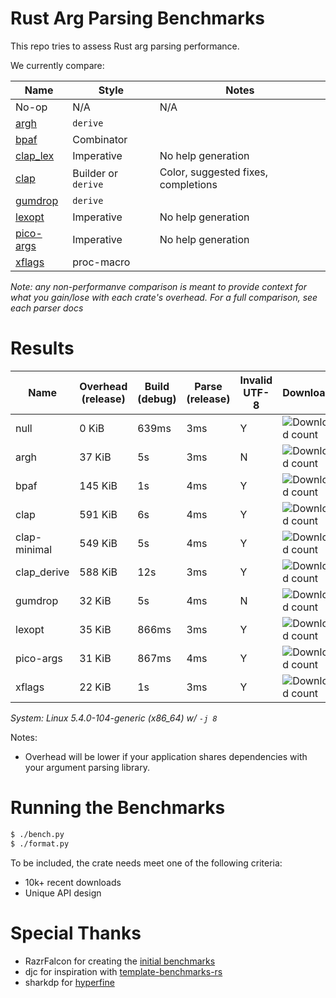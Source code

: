 # Rust Arg Parsing Benchmarks

This repo tries to assess Rust arg parsing performance.

We currently compare:

Name                                                 | Style                 | Notes
-----------------------------------------------------|-----------------------|------
No-op                                                | N/A                   | N/A
[argh](https://github.com/google/argh)               | `derive`              |
[bpaf](https://github.com/pacak/bpaf)                | Combinator            |
[clap_lex](https://github.com/clap-rs/clap)          | Imperative            | No help generation
[clap](https://github.com/clap-rs/clap)              | Builder or `derive`   | Color, suggested fixes, completions
[gumdrop](https://github.com/murarth/gumdrop)        | `derive`              |
[lexopt](https://github.com/blyxxyz/lexopt)          | Imperative            | No help generation
[pico-args](https://github.com/razrfalcon/pico-args) | Imperative            | No help generation
[xflags](https://github.com/matklad/xflags)          | proc-macro            |

*Note: any non-performanve comparison is meant to provide context for what you
gain/lose with each crate's overhead.  For a full comparison, see each parser
docs*

# Results

Name | Overhead (release) | Build (debug) | Parse (release) | Invalid UTF-8 | Downloads | Version
-----|--------------------|---------------|-----------------|---------------|-----------|--------
null | 0 KiB | 639ms | 3ms | Y | ![Download count](https://img.shields.io/crates/dr/None) | -
argh | 37 KiB | 5s | 3ms | N | ![Download count](https://img.shields.io/crates/dr/argh) | v0.1.7
bpaf | 145 KiB | 1s | 4ms | Y | ![Download count](https://img.shields.io/crates/dr/bpaf) | v0.3.0
clap | 591 KiB | 6s | 4ms | Y | ![Download count](https://img.shields.io/crates/dr/clap) | v3.1.6
clap-minimal | 549 KiB | 5s | 4ms | Y | ![Download count](https://img.shields.io/crates/dr/clap) | v3.1.6
clap_derive | 588 KiB | 12s | 3ms | Y | ![Download count](https://img.shields.io/crates/dr/clap) | v3.1.6
gumdrop | 32 KiB | 5s | 4ms | N | ![Download count](https://img.shields.io/crates/dr/gumdrop) | v0.8.1
lexopt | 35 KiB | 866ms | 3ms | Y | ![Download count](https://img.shields.io/crates/dr/lexopt) | v0.2.0
pico-args | 31 KiB | 867ms | 4ms | Y | ![Download count](https://img.shields.io/crates/dr/pico-args) | v0.4.2
xflags | 22 KiB | 1s | 3ms | Y | ![Download count](https://img.shields.io/crates/dr/xflags) | v0.2.4

*System: Linux 5.4.0-104-generic (x86_64) w/ `-j 8`*

Notes:
- Overhead will be lower if your application shares dependencies with your argument parsing library.

# Running the Benchmarks

```bash
$ ./bench.py
$ ./format.py
```

To be included, the crate needs meet one of the following criteria:
- 10k+ recent downloads
- Unique API design

# Special Thanks

- RazrFalcon for creating the [initial benchmarks](https://github.com/RazrFalcon/pico-args)
- djc for inspiration with [template-benchmarks-rs](https://github.com/djc/template-benchmarks-rs)
- sharkdp for [hyperfine](https://github.com/sharkdp/hyperfine)

